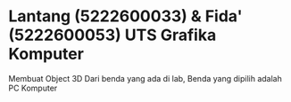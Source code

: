 # Lantang (5222600033) & Fida' (5222600053) UTS Grafika Komputer
Membuat Object 3D Dari benda yang ada di lab, Benda yang dipilih adalah PC Komputer
